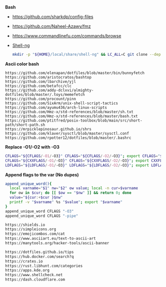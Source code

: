 **Bash**

- https://github.com/sharkdp/config-files

- https://github.com/Naheel-Azawy/fmz

- https://www.commandlinefu.com/commands/browse

- [Shell-ng](https://github.com/joknarf/shell-ng)

  ```bash
  mkdir -p "${HOME}/local/share/shell-ng" && LC_ALL=C git clone --depth 1 --single-branch --filter=blob:none https://github.com/joknarf/shell-ng.git "${HOME}/local/share/shell-ng"
  ```

**Ascii color bash**
```
https://github.com/elenapan/dotfiles/blob/master/bin/bunnyfetch
https://github.com/aristocratos/bashtop
https://github.com/lbarchive/yjl
https://github.com/betafcc/clc
https://github.com/addy-dclxvi/almighty-dotfiles/blob/master/.toys/memefetch
https://github.com/procount/pinn
https://github.com/SixArm/unix-shell-script-tactics
https://github.com/ayumu436/arch-linux-scripts
https://github.com/Hmz-x/std-references/blob/master/sh.txt
https://github.com/Hmz-x/std-references/blob/master/bash.txt
https://github.com/ptitfred/posix-toolbox/blob/main/src/short-path/short-path.sh
https://mrpicklepinosaur.github.io/shrs
https://github.com/klaver/sysctl/blob/master/sysctl.conf
https://github.com/rpotter12/dotfiles/blob/master/.bashrc
```

**Replace -O1/-O2 with -O3**
```bash
CFLAGS="${CFLAGS/-O1/-O3}" CFLAGS="${CFLAGS/-O2/-O3}"; export CFLAGS="$(printf '%s\n' "$CFLAGS" | xargs)"
CFLAGS="${CXXFLAGS/-O1/-O3}" CFLAGS="${CXXFLAGS/-O2/-O3}"; export CXXFLAGS="$(printf '%s\n' "$CXXFLAGS" | xargs)"
LDFLAGS="${LDFLAGS/-O1/-O3}" LDFLAGS="${LDFLAGS/-O2/-O3}"; export LDFLAGS="$(printf '%s\n' "$LDFLAGS" | xargs)"
```

**Append flags to the var (No dupes)**
```bash
append_unique_word(){
  local varname="$1" nw="$2" ow value; local -n cur=$varname
  for ow in $cur; do [[ $ow == "$nw" ]] && return 0; done
  value="${cur:+$cur }$nw"
  printf -v "$varname" %s "$value"; export "$varname"
}
append_unique_word CFLAGS "-O3"
append_unique_word CFLAGS "-pipe"
```

```markdown
https://shields.io
https://simpleicons.org
https://emojicombos.com/cat
https://www.asciiart.eu/text-to-ascii-art
https://manytools.org/hacker-tools/ascii-banner

https://dotfiles.github.io/tips
https://hub.docker.com/search?q
https://crates.io
https://rust.libhunt.com/categories
https://apps.kde.org
https://www.shellcheck.net
https://dash.cloudflare.com
```
